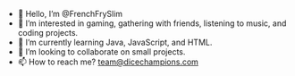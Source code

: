 - 👋 Hello, I’m @FrenchFrySlim
- 👀 I’m interested in gaming, gathering with friends, listening to music, and coding projects.
- 🌱 I’m currently learning Java, JavaScript, and HTML.
- 💞️ I’m looking to collaborate on small projects.
- 📫 How to reach me? team@dicechampions.com

<!---
FrenchFrySlim/FrenchFrySlim is a ✨ special ✨ repository because its `README.md` (this file) appears on your GitHub profile.
You can click the Preview link to take a look at your changes.
--->
